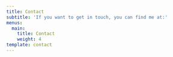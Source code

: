 ```yaml
---
title: Contact
subtitle: 'If you want to get in touch, you can find me at:'
menus:
  main:
    title: Contact
    weight: 4
template: contact
---
```

